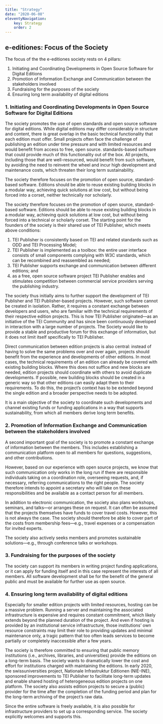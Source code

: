 ```yaml
---
title: "Strategy"
date: "2020-06-08"
eleventyNavigation:
    key: Strategy
    order: 2
---
```


## e-editiones: Focus of the Society

The focus of the the e-editiones society rests on 4 pillars:

1. Initiating and Coordinating Developments in Open Source Software for Digital Editions
2. Promotion of Information Exchange and Communication between the stakeholders involved
3. Fundraising for the purposes of the society
4. Ensuring long term availability of digital editions

### 1\. Initiating and Coordinating Developments in Open Source Software for Digital Editions

The society promotes the use of open standards and open source software for digital editions. While digital editions may differ considerably in structure and content, there is great overlap in the basic technical functionality that each edition must offer. Small projects often face the challenge of publishing an edition under time pressure and with limited resources and would benefit from access to free, open source. standards-based software that could provide much of this functionality out of the box. All projects, including those that are well-resourced, would benefit from such software, by avoiding the need to reinvent the wheel and incur high development and maintenance costs, which threaten their long term sustainability.

The society therefore focuses on the promotion of open source, standard-based software. Editions should be able to reuse existing building blocks in a modular way, achieving quick solutions at low cost, but without being forced into a corset, neither technically nor scholarly.

The society therefore focuses on the promotion of open source, standard-based software. Editions should be able to reuse existing building blocks in a modular way, achieving quick solutions at low cost, but without being forced into a technical or scholarly corset. The starting point for the founders of the society is their shared use of TEI Publisher, which meets above conditions:

1. TEI Publisher is consistently based on TEI and related standards such as ODD and TEI Processing Model;
2. TEI Publisher is implemented as a toolbox: the entire user interface consists of small components complying with W3C standards, which can be recombined and reassembled as needed;
3. TEI Publisher supports exchange and communication between different editions; and
4. as a free, open source software project TEI Publisher enables and stimulates competition between commercial service providers serving the publishing industry.

The society thus initially aims to further support the development of TEI Publisher and TEI Publisher-based projects. However, such software cannot be created in isolation. Rather, it requires a constant exchange between developers and users, who are familiar with the technical requirements of their respective edition projects. This is how TEI Publisher originated—as an initiative of the TEI Community and has since been continuously developed in interaction with a large number of projects. The Society would like to provide a stable and productive forum for this exchange of information, but it does not limit itself specifically to TEI Publisher.

Direct communication between edition projects is also central: instead of having to solve the same problems over and over again, projects should benefit from the experience and developments of other editions. In most cases, the technical requirements of an edition can already be covered with existing building blocks. Where this does not suffice and new blocks are needed, edition projects should coordinate with others to avoid duplicate developments. If possible, new building blocks should be created in a generic way so that other editions can easily adapt them to their requirements. To do this, the project’s context has to be extended beyond the single edition and a broader perspective needs to be adopted.

It is a main objective of the society to coordinate such developments and channel existing funds or funding applications in a way that supports sustainability, from which all members derive long term benefits.

### 2\. Promotion of Information Exchange and Communication between the stakeholders involved

A second important goal of the society is to promote a constant exchange of information between the members. This includes establishing a communication platform open to all members for questions, suggestions, and other contributions.

However, based on our experience with open source projects, we know that such communication only works in the long run if there are responsible individuals taking on a coordination role, overseeing requests, and, if necessary, referring communications to the right people. The society therefore intends to appoint a secretary who will take on these responsibilities and be available as a contact person for all members.

In addition to electronic communication, the society also plans workshops, seminars, and talks—or arranges these on request. It can often be assumed that the projects themselves have funds to cover travel costs. However, this is not always the case. The society should therefore be able to cover part of the costs from membership fees—e.g., travel expenses or a compensation for invited experts.

The society also actively seeks members and promotes sustainable solutions—e.g., through conference talks or workshops.

### 3\. Fundraising for the purposes of the society

The society can support its members in writing project funding applications, or it can apply for funding itself and in this case represent the interests of all members. All software development shall be for the benefit of the general public and must be available for further use as open source.

### 4\. Ensuring long term availability of digital editions

Especially for smaller edition projects with limited resources, hosting can be a massive problem. Running a server and maintaining the associated infrastructure is expensive and requires constant commitment, which likely extends beyond the planned duration of the project. And even if hosting is provided by an institutional service infrastructure, those institutions’ own resource constraints may limit their role to providing updates and minimal maintenance only, a tragic pattern that too often leads services to become partially or completely inaccessible after a few years.

The society is therefore committed to ensuring that public memory institutions (i.e., archives, libraries, and universities) provide the editions on a long-term basis. The society wants to dramatically lower the cost and effort for institutions charged with maintaining the editions. In early 2020, the swissuniversities project, Nationale Infrastruktur Editionen (NIE-INE), sponsored improvements to TEI Publisher to facilitate long-term updates and enable shared hosting of heterogeneous edition projects on one platform. The society also assists edition projects to secure a (public) provider for the time after the completion of the funding period and plan for the long-term archiving of the project’s raw data.

Since the entire software is freely available, it is also possible for infrastructure providers to set up a corresponding service. The society explicitly welcomes and supports this.
